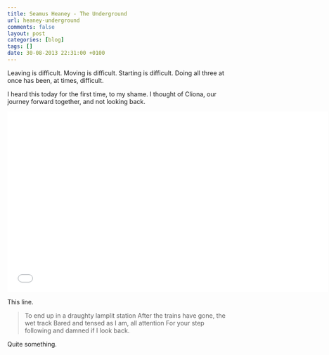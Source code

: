 ```yaml
---
title: Seamus Heaney - The Underground
url: heaney-underground
comments: false
layout: post
categories: [blog]
tags: []
date: 30-08-2013 22:31:00 +0100
---
```

Leaving is difficult. Moving is difficult. Starting is  difficult. Doing all three at once has been, at times, difficult.

I heard this today for the first time, to my shame. I thought of Cliona, our journey forward together, and not looking back. 

<iframe width="730" height="411" src="//www.youtube-nocookie.com/embed/30LR0tIDb3g?rel=0" frameborder="0" allowfullscreen></iframe>

This line.

> To end up in a draughty lamplit station
> After the trains have gone, the wet track
> Bared and tensed as I am, all attention
> For your step following and damned if I look back.

Quite something.